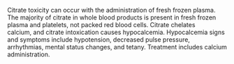 Citrate toxicity can occur with the administration of fresh frozen plasma. The majority of citrate in whole blood products is present in fresh frozen plasma and platelets, not packed red blood cells. Citrate chelates calcium, and citrate intoxication causes hypocalcemia. Hypocalcemia signs and symptoms include hypotension, decreased pulse pressure, arrhythmias, mental status changes, and tetany. Treatment includes calcium administration.